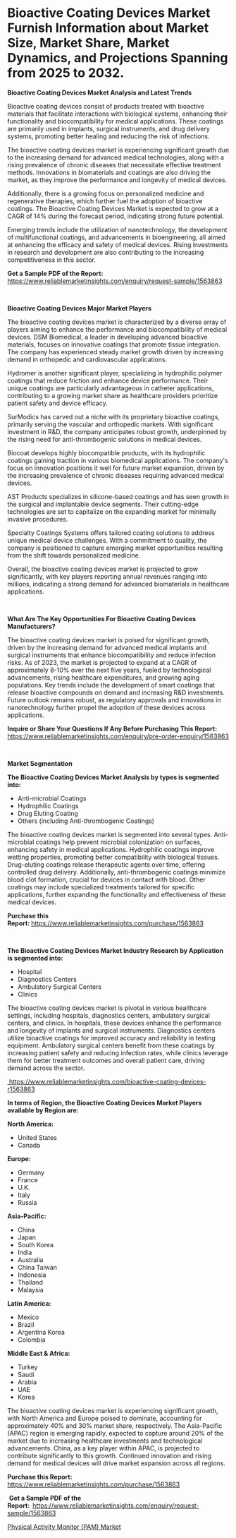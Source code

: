 <p><h1>Bioactive Coating Devices Market Furnish Information about Market Size, Market Share, Market Dynamics, and Projections Spanning from 2025 to 2032.</h1></p><p><strong>Bioactive Coating Devices Market Analysis and Latest Trends</strong></p>
<p><p>Bioactive coating devices consist of products treated with bioactive materials that facilitate interactions with biological systems, enhancing their functionality and biocompatibility for medical applications. These coatings are primarily used in implants, surgical instruments, and drug delivery systems, promoting better healing and reducing the risk of infections.</p><p>The bioactive coating devices market is experiencing significant growth due to the increasing demand for advanced medical technologies, along with a rising prevalence of chronic diseases that necessitate effective treatment methods. Innovations in biomaterials and coatings are also driving the market, as they improve the performance and longevity of medical devices. </p><p>Additionally, there is a growing focus on personalized medicine and regenerative therapies, which further fuel the adoption of bioactive coatings. The Bioactive Coating Devices Market is expected to grow at a CAGR of 14% during the forecast period, indicating strong future potential. </p><p>Emerging trends include the utilization of nanotechnology, the development of multifunctional coatings, and advancements in bioengineering, all aimed at enhancing the efficacy and safety of medical devices. Rising investments in research and development are also contributing to the increasing competitiveness in this sector.</p></p>
<p><strong>Get a Sample PDF of the Report:&nbsp;</strong> <a href="https://www.reliablemarketinsights.com/enquiry/request-sample/1563863?utm_campaign=3032&utm_medium=2&utm_source=Github&utm_content=ia&utm_term=04032025&utm_id=bioactive-coating-devices">https://www.reliablemarketinsights.com/enquiry/request-sample/1563863</a></p>
<p>&nbsp;</p>
<p><strong>Bioactive Coating Devices Major Market Players</strong></p>
<p><p>The bioactive coating devices market is characterized by a diverse array of players aiming to enhance the performance and biocompatibility of medical devices. DSM Biomedical, a leader in developing advanced bioactive materials, focuses on innovative coatings that promote tissue integration. The company has experienced steady market growth driven by increasing demand in orthopedic and cardiovascular applications. </p><p>Hydromer is another significant player, specializing in hydrophilic polymer coatings that reduce friction and enhance device performance. Their unique coatings are particularly advantageous in catheter applications, contributing to a growing market share as healthcare providers prioritize patient safety and device efficacy.</p><p>SurModics has carved out a niche with its proprietary bioactive coatings, primarily serving the vascular and orthopedic markets. With significant investment in R&D, the company anticipates robust growth, underpinned by the rising need for anti-thrombogenic solutions in medical devices.</p><p>Biocoat develops highly biocompatible products, with its hydrophilic coatings gaining traction in various biomedical applications. The company's focus on innovation positions it well for future market expansion, driven by the increasing prevalence of chronic diseases requiring advanced medical devices.</p><p>AST Products specializes in silicone-based coatings and has seen growth in the surgical and implantable device segments. Their cutting-edge technologies are set to capitalize on the expanding market for minimally invasive procedures.</p><p>Specialty Coatings Systems offers tailored coating solutions to address unique medical device challenges. With a commitment to quality, the company is positioned to capture emerging market opportunities resulting from the shift towards personalized medicine.</p><p>Overall, the bioactive coating devices market is projected to grow significantly, with key players reporting annual revenues ranging into millions, indicating a strong demand for advanced biomaterials in healthcare applications.</p></p>
<p>&nbsp;</p>
<p><strong>What Are The Key Opportunities For Bioactive Coating Devices Manufacturers?</strong></p>
<p><p>The bioactive coating devices market is poised for significant growth, driven by the increasing demand for advanced medical implants and surgical instruments that enhance biocompatibility and reduce infection risks. As of 2023, the market is projected to expand at a CAGR of approximately 8-10% over the next five years, fueled by technological advancements, rising healthcare expenditures, and growing aging populations. Key trends include the development of smart coatings that release bioactive compounds on demand and increasing R&D investments. Future outlook remains robust, as regulatory approvals and innovations in nanotechnology further propel the adoption of these devices across applications.</p></p>
<p><strong>Inquire or Share Your Questions If Any Before Purchasing This Report:</strong> <a href="https://www.reliablemarketinsights.com/enquiry/pre-order-enquiry/1563863?utm_campaign=3032&utm_medium=2&utm_source=Github&utm_content=ia&utm_term=04032025&utm_id=bioactive-coating-devices">https://www.reliablemarketinsights.com/enquiry/pre-order-enquiry/1563863</a></p>
<p>&nbsp;</p>
<p><strong>Market Segmentation</strong></p>
<p><strong>The Bioactive Coating Devices Market Analysis by types is segmented into:</strong></p>
<p><ul><li>Anti-microbial Coatings</li><li>Hydrophilic Coatings</li><li>Drug Eluting Coating</li><li>Others (including Anti-thrombogenic Coatings)</li></ul></p>
<p><p>The bioactive coating devices market is segmented into several types. Anti-microbial coatings help prevent microbial colonization on surfaces, enhancing safety in medical applications. Hydrophilic coatings improve wetting properties, promoting better compatibility with biological tissues. Drug-eluting coatings release therapeutic agents over time, offering controlled drug delivery. Additionally, anti-thrombogenic coatings minimize blood clot formation, crucial for devices in contact with blood. Other coatings may include specialized treatments tailored for specific applications, further expanding the functionality and effectiveness of these medical devices.</p></p>
<p><strong>Purchase this Report:&nbsp;</strong><a href="https://www.reliablemarketinsights.com/purchase/1563863?utm_campaign=3032&utm_medium=2&utm_source=Github&utm_content=ia&utm_term=04032025&utm_id=bioactive-coating-devices">https://www.reliablemarketinsights.com/purchase/1563863</a></p>
<p>&nbsp;</p>
<p><strong>The Bioactive Coating Devices Market Industry Research by Application is segmented into:</strong></p>
<p><ul><li>Hospital</li><li>Diagnostics Centers</li><li>Ambulatory Surgical Centers</li><li>Clinics</li></ul></p>
<p><p>The bioactive coating devices market is pivotal in various healthcare settings, including hospitals, diagnostics centers, ambulatory surgical centers, and clinics. In hospitals, these devices enhance the performance and longevity of implants and surgical instruments. Diagnostics centers utilize bioactive coatings for improved accuracy and reliability in testing equipment. Ambulatory surgical centers benefit from these coatings by increasing patient safety and reducing infection rates, while clinics leverage them for better treatment outcomes and overall patient care, driving demand across the sector.</p></p>
<p><a href="https://www.reliablemarketinsights.com/bioactive-coating-devices-r1563863?utm_campaign=3032&utm_medium=2&utm_source=Github&utm_content=ia&utm_term=04032025&utm_id=bioactive-coating-devices">&nbsp;https://www.reliablemarketinsights.com/bioactive-coating-devices-r1563863</a></p>
<p><strong>In terms of Region, the Bioactive Coating Devices Market Players available by Region are:</strong></p>
<p>
    <p> <strong> North America: </strong>
        <ul>
            <li>United States</li>
            <li>Canada</li>
        </ul>
        </p> 
    <p> <strong> Europe: </strong>
        <ul>
            <li>Germany</li>
            <li>France</li>
            <li>U.K.</li>
            <li>Italy</li>
            <li>Russia</li>
        </ul>
        </p> 
    <p> <strong> Asia-Pacific: </strong>
        <ul>
            <li>China</li>
            <li>Japan</li>
            <li>South Korea</li>
            <li>India</li>
            <li>Australia</li>
            <li>China Taiwan</li>
            <li>Indonesia</li>
            <li>Thailand</li>
            <li>Malaysia</li>
        </ul>
        </p> 
    <p> <strong> Latin America: </strong>
        <ul>
            <li>Mexico</li>
            <li>Brazil</li>
            <li>Argentina Korea</li>
            <li>Colombia</li>
        </ul>
        </p> 
    <p> <strong> Middle East & Africa: </strong>
        <ul>
            <li>Turkey</li>
            <li>Saudi</li>
            <li>Arabia</li>
            <li>UAE</li>
            <li>Korea</li>
        </ul>
    </p>
    </p>
<p><p>The bioactive coating devices market is experiencing significant growth, with North America and Europe poised to dominate, accounting for approximately 40% and 30% market share, respectively. The Asia-Pacific (APAC) region is emerging rapidly, expected to capture around 20% of the market due to increasing healthcare investments and technological advancements. China, as a key player within APAC, is projected to contribute significantly to this growth. Continued innovation and rising demand for medical devices will drive market expansion across all regions.</p></p>
<p><strong>Purchase this Report: </strong><a href="https://www.reliablemarketinsights.com/purchase/1563863?utm_campaign=3032&utm_medium=2&utm_source=Github&utm_content=ia&utm_term=04032025&utm_id=bioactive-coating-devices">https://www.reliablemarketinsights.com/purchase/1563863</a></p>
<p>&nbsp;<strong>Get a Sample PDF of the Report:&nbsp;&nbsp;</strong><a href="https://www.reliablemarketinsights.com/enquiry/request-sample/1563863?utm_campaign=3032&utm_medium=2&utm_source=Github&utm_content=ia&utm_term=04032025&utm_id=bioactive-coating-devices">https://www.reliablemarketinsights.com/enquiry/request-sample/1563863</a></p>
<p><strong></strong></p>
<p><p><a href="https://github.com/rosalinebhakta48/Market-Research-Report-List-1/blob/main/physical-activity-monitor-pam-market.md?utm_campaign=3032&utm_medium=2&utm_source=Github&utm_content=ia&utm_term=04032025&utm_id=bioactive-coating-devices">Physical Activity Monitor (PAM) Market</a></p></p>